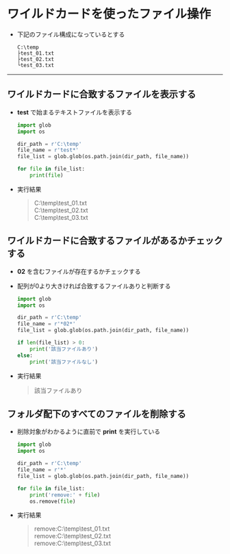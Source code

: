 # ワイルドカードを使ったファイル操作

* 下記のファイル構成になっているとする

  ```
  C:\temp
  ├test_01.txt
  ├test_02.txt
  └test_03.txt
  ```

---

## ワイルドカードに合致するファイルを表示する

* **test** で始まるテキストファイルを表示する

  ```python
  import glob
  import os

  dir_path = r'C:\temp'
  file_name = r'test*'
  file_list = glob.glob(os.path.join(dir_path, file_name))

  for file in file_list:
      print(file)
  ```

* 実行結果

  > C:\temp\test_01.txt  
    C:\temp\test_02.txt  
    C:\temp\test_03.txt

## ワイルドカードに合致するファイルがあるかチェックする

* **02** を含むファイルが存在するかチェックする
* 配列が0より大きければ合致するファイルありと判断する

  ```python
  import glob
  import os

  dir_path = r'C:\temp'
  file_name = r'*02*'
  file_list = glob.glob(os.path.join(dir_path, file_name))

  if len(file_list) > 0:
      print('該当ファイルあり')
  else:
      print('該当ファイルなし')
  ```

* 実行結果

  > 該当ファイルあり

## フォルダ配下のすべてのファイルを削除する

* 削除対象がわかるように直前で **print** を実行している

  ```python
  import glob
  import os

  dir_path = r'C:\temp'
  file_name = r'*'
  file_list = glob.glob(os.path.join(dir_path, file_name))

  for file in file_list:
      print('remove:' + file)
      os.remove(file)
  ```

* 実行結果

  > remove:C:\temp\test_01.txt  
    remove:C:\temp\test_02.txt  
    remove:C:\temp\test_03.txt